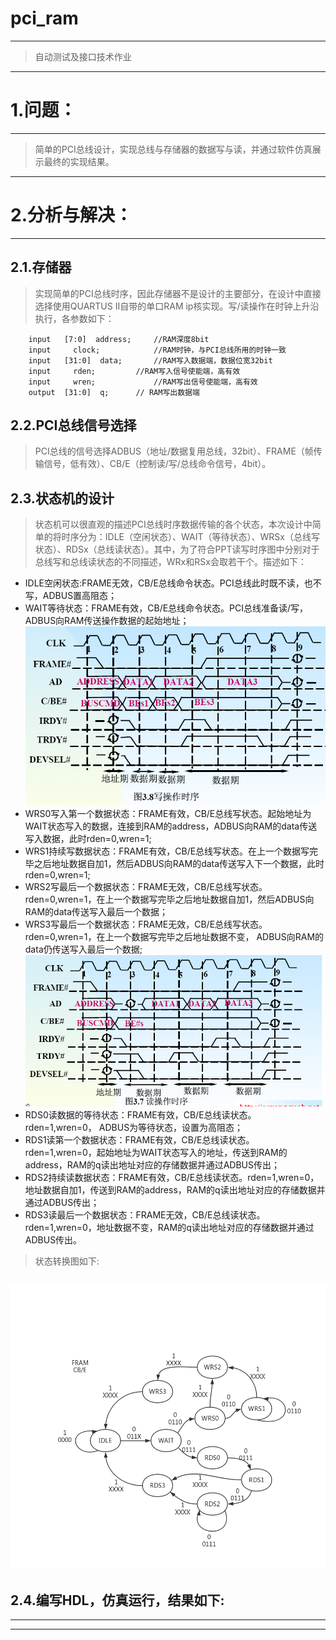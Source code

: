  pci_ram
 =======
 ------
 > 自动测试及接口技术作业
 ------
# 1.问题：
---
> 简单的PCI总线设计，实现总线与存储器的数据写与读，并通过软件仿真展示最终的实现结果。
---
# 2.分析与解决：
---
## 2.1.存储器
> 实现简单的PCI总线时序，因此存储器不是设计的主要部分，在设计中直接选择使用QUARTUS II自带的单口RAM ip核实现。写/读操作在时钟上升沿执行，各参数如下：
```
 	input	[7:0]  address;		//RAM深度8bit
	input	  clock;           	//RAM时钟，与PCI总线所用的时钟一致
	input	[31:0]  data;		//RAM写入数据端，数据位宽32bit
	input	  rden;	   		//RAM写入信号使能端，高有效
	input	  wren;            	//RAM写出信号使能端，高有效
	output	[31:0]  q; 		// RAM写出数据端

```
## 2.2.PCI总线信号选择
> PCI总线的信号选择ADBUS（地址/数据复用总线，32bit）、FRAME（帧传输信号，低有效）、CB/E（控制读/写/总线命令信号，4bit）。
## 2.3.状态机的设计
> 状态机可以很直观的描述PCI总线时序数据传输的各个状态，本次设计中简单的将时序分为：IDLE（空闲状态）、WAIT（等待状态）、WRSx（总线写状态）、RDSx（总线读状态）。其中，为了符合PPT读写时序图中分别对于总线写和总线读状态的不同描述，WRx和RSx会取若干个。描述如下：

* IDLE空闲状态:FRAME无效，CB/E总线命令状态。PCI总线此时既不读，也不写，ADBUS置高阻态；
* WAIT等待状态：FRAME有效，CB/E总线命令状态。PCI总线准备读/写，ADBUS向RAM传送操作数据的起始地址；
![homework]( https://github.com/ChangYW1996/pci_ram/blob/master/write_flow.png)
* WRS0写入第一个数据状态：FRAME有效，CB/E总线写状态。起始地址为WAIT状态写入的数据，连接到RAM的address，ADBUS向RAM的data传送写入数据，此时rden=0,wren=1;
* WRS1持续写数据状态：FRAME有效，CB/E总线写状态。在上一个数据写完毕之后地址数据自加1，然后ADBUS向RAM的data传送写入下一个数据，此时rden=0,wren=1;
* WRS2写最后一个数据状态：FRAME无效，CB/E总线写状态。rden=0,wren=1，在上一个数据写完毕之后地址数据自加1，然后ADBUS向RAM的data传送写入最后一个数据；
* WRS3写最后一个数据状态：FRAME无效，CB/E总线写状态。rden=0,wren=1，在上一个数据写完毕之后地址数据不变， ADBUS向RAM的data仍传送写入最后一个数据;
![homework]( https://github.com/ChangYW1996/pci_ram/blob/master/read_flow.png)
* RDS0读数据的等待状态：FRAME有效，CB/E总线读状态。rden=1,wren=0， ADBUS为等待状态，设置为高阻态；
* RDS1读第一个数据状态：FRAME有效，CB/E总线读状态。rden=1,wren=0，起始地址为WAIT状态写入的地址，传送到RAM的address，RAM的q读出地址对应的存储数据并通过ADBUS传出；
* RDS2持续读数据状态：FRAME有效，CB/E总线读状态。rden=1,wren=0，地址数据自加1，传送到RAM的address，RAM的q读出地址对应的存储数据并通过ADBUS传出；
* RDS3读最后一个数据状态：FRAME无效，CB/E总线读状态。rden=1,wren=0，地址数据不变，RAM的q读出地址对应的存储数据并通过ADBUS传出。
> 状态转换图如下:

![homework]( https://github.com/ChangYW1996/pci_ram/blob/master/flow_chart.jpg)
---
## 2.4.编写HDL，仿真运行，结果如下:
---

---
